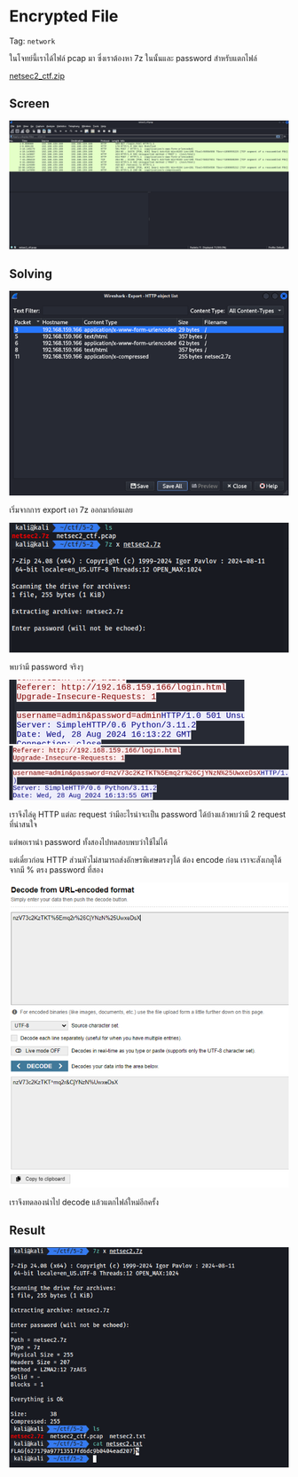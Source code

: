 # Encrypted File

Tag: `network`

ในโจทย์นี้เราได้ไฟล์ pcap มา ซึ่งเราต้องหา 7z ในนั้นและ password สำหรับแตกไฟล์

[netsec2_ctf.zip](./files/netsec2_ctf.zip)

## Screen

![5-2-1.png](./images/5-2-1.png)

## Solving

![5-2-2.png](./images/5-2-2.png)

เริ่มจากการ export เอา 7z ออกมาก่อนเลย

![5-2-3.png](./images/5-2-3.png)

พบว่ามี password จริงๆ

![5-2-4.png](./images/5-2-4.png)
![5-2-5.png](./images/5-2-5.png)

เราจึงไล่ดู HTTP แต่ละ request ว่ามีอะไรน่าจะเป็น password ได้บ้างแล้วพบว่ามี 2 request ที่น่าสนใจ

แต่พอเรานำ password ทั้งสองไปทดสอบพบว่าใช้ไม่ได้

แต่เดี๋ยวก่อน HTTP ส่วนหัวไม่สามารถส่งอักษรพิเศษตรงๆได้ ต้อง encode ก่อน เราจะสังเกตุได้จากมี % ตรง password ที่สอง

![5-2-6.png](./images/5-2-6.png)

เราจึงทดลองนำไป decode แล้วแตกไฟล์ใหม่อีกครั้ง

## Result

![5-2-7.png](./images/5-2-7.png)

